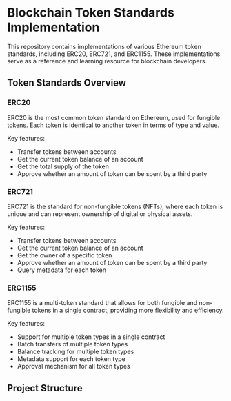 # Blockchain Token Standards Implementation

This repository contains implementations of various Ethereum token standards, including ERC20, ERC721, and ERC1155. These implementations serve as a reference and learning resource for blockchain developers.

## Token Standards Overview

### ERC20
ERC20 is the most common token standard on Ethereum, used for fungible tokens. Each token is identical to another token in terms of type and value.

Key features:
- Transfer tokens between accounts
- Get the current token balance of an account
- Get the total supply of the token
- Approve whether an amount of token can be spent by a third party

### ERC721
ERC721 is the standard for non-fungible tokens (NFTs), where each token is unique and can represent ownership of digital or physical assets.

Key features:
- Transfer tokens between accounts
- Get the current token balance of an account
- Get the owner of a specific token
- Approve whether an amount of token can be spent by a third party
- Query metadata for each token

### ERC1155
ERC1155 is a multi-token standard that allows for both fungible and non-fungible tokens in a single contract, providing more flexibility and efficiency.

Key features:
- Support for multiple token types in a single contract
- Batch transfers of multiple token types
- Balance tracking for multiple token types
- Metadata support for each token type
- Approval mechanism for all token types

## Project Structure
